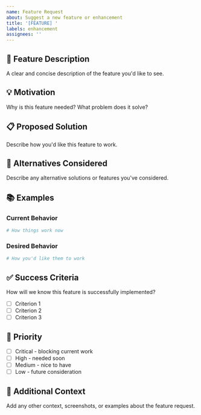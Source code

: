 ```yaml
---
name: Feature Request
about: Suggest a new feature or enhancement
title: '[FEATURE] '
labels: enhancement
assignees: ''
---
```


## 🚀 Feature Description

A clear and concise description of the feature you'd like to see.

## 💡 Motivation

Why is this feature needed? What problem does it solve?

## 📋 Proposed Solution

Describe how you'd like this feature to work.

## 🔄 Alternatives Considered

Describe any alternative solutions or features you've considered.

## 📚 Examples

### Current Behavior

```python
# How things work now
```

### Desired Behavior

```python
# How you'd like them to work
```

## ✅ Success Criteria

How will we know this feature is successfully implemented?

- [ ] Criterion 1
- [ ] Criterion 2
- [ ] Criterion 3

## 🎯 Priority

- [ ] Critical - blocking current work
- [ ] High - needed soon
- [ ] Medium - nice to have
- [ ] Low - future consideration

## 📎 Additional Context

Add any other context, screenshots, or examples about the feature request.
